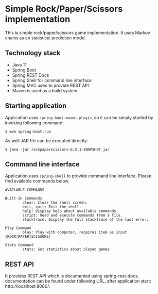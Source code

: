 # Simple Rock/Paper/Scissors implementation

This is simple rock/paper/scissors game implementation. It uses Markov chains as an statistical prediction model.

## Technology stack

* Java 11
* Spring Boot
* Spring REST Docs
* Spring Shell for command line interface
* Spring MVC used to provide REST API
* Maven is used as a build system

## Starting application

Application uses `spring-boot-maven-plugin`, so it can be simply started by invoking following command:

```
$ mvn spring-boot:run
```

As well JAR file can be executed directly:

```
$ java -jar rockpaperscissors-0.0.1-SNAPSHOT.jar
```

## Command line interface

Application uses `spring-shell` to provide command line interface. Please find available commands below.

```
AVAILABLE COMMANDS

Built-In Commands
        clear: Clear the shell screen.
        exit, quit: Exit the shell.
        help: Display help about available commands.
        script: Read and execute commands from a file.
        stacktrace: Display the full stacktrace of the last error.

Play Command
        play: Play with computer, requires item as input {ROCK|PAPER|SCISSORS}

Stats Command
        stats: Get statistics about played games
```

## REST API

It provides REST API which is documented using spring-rest-docs, documentation can be found under
following URL, after application start: http://localhost:8080/.
